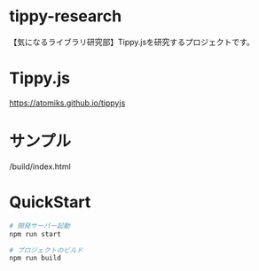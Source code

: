 # tippy-research
【気になるライブラリ研究部】Tippy.jsを研究するプロジェクトです。

# Tippy.js
https://atomiks.github.io/tippyjs

# サンプル
/build/index.html

# QuickStart
```bash
# 開発サーバー起動
npm run start

# プロジェクトのビルド
npm run build
```
